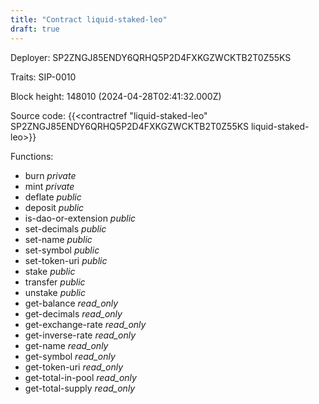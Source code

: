 ```yaml
---
title: "Contract liquid-staked-leo"
draft: true
---
```

Deployer: SP2ZNGJ85ENDY6QRHQ5P2D4FXKGZWCKTB2T0Z55KS

Traits:
 SIP-0010



Block height: 148010 (2024-04-28T02:41:32.000Z)

Source code: {{<contractref "liquid-staked-leo" SP2ZNGJ85ENDY6QRHQ5P2D4FXKGZWCKTB2T0Z55KS liquid-staked-leo>}}

Functions:

* burn _private_
* mint _private_
* deflate _public_
* deposit _public_
* is-dao-or-extension _public_
* set-decimals _public_
* set-name _public_
* set-symbol _public_
* set-token-uri _public_
* stake _public_
* transfer _public_
* unstake _public_
* get-balance _read_only_
* get-decimals _read_only_
* get-exchange-rate _read_only_
* get-inverse-rate _read_only_
* get-name _read_only_
* get-symbol _read_only_
* get-token-uri _read_only_
* get-total-in-pool _read_only_
* get-total-supply _read_only_
